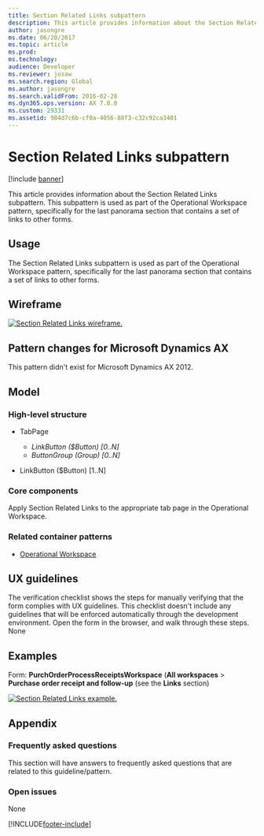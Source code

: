 ```yaml
---
title: Section Related Links subpattern
description: This article provides information about the Section Related Links subpattern.
author: jasongre
ms.date: 06/20/2017
ms.topic: article
ms.prod: 
ms.technology: 
audience: Developer
ms.reviewer: josaw
ms.search.region: Global
ms.author: jasongre
ms.search.validFrom: 2016-02-28
ms.dyn365.ops.version: AX 7.0.0
ms.custom: 29331
ms.assetid: 984d7c6b-cf0a-4056-88f3-c32c92ca3401
---
```


# Section Related Links subpattern

[!include [banner](../includes/banner.md)]

This article provides information about the Section Related Links subpattern. This subpattern is used as part of the Operational Workspace pattern, specifically for the last panorama section that contains a set of links to other forms.

## Usage

The Section Related Links subpattern is used as part of the Operational Workspace pattern, specifically for the last panorama section that contains a set of links to other forms.

## Wireframe
[![Section Related Links wireframe.](./media/sectionrelatedlinkswireframe.png)](./media/sectionrelatedlinkswireframe.png)

## Pattern changes for Microsoft Dynamics AX
This pattern didn't exist for Microsoft Dynamics AX 2012.

## Model
### High-level structure

- TabPage

    - *LinkButton ($Button) \[0..N\]*
    - *ButtonGroup (Group) \[0..N\]*

- LinkButton ($Button) \[1..N\]

### Core components

Apply Section Related Links to the appropriate tab page in the Operational Workspace.

### Related container patterns

-   [Operational Workspace](workspace-form-pattern.md)

## UX guidelines
The verification checklist shows the steps for manually verifying that the form complies with UX guidelines. This checklist doesn't include any guidelines that will be enforced automatically through the development environment. Open the form in the browser, and walk through these steps. None

## Examples
Form: **PurchOrderProcessReceiptsWorkspace** (**All workspaces** &gt; **Purchase order receipt and follow-up** (see the **Links** section) 

[![Section Related Links example.](./media/sectionrelatedlinksexample.png)](./media/sectionrelatedlinksexample.png)

## Appendix
### Frequently asked questions

This section will have answers to frequently asked questions that are related to this guideline/pattern.

### Open issues

None


[!INCLUDE[footer-include](../../../includes/footer-banner.md)]
